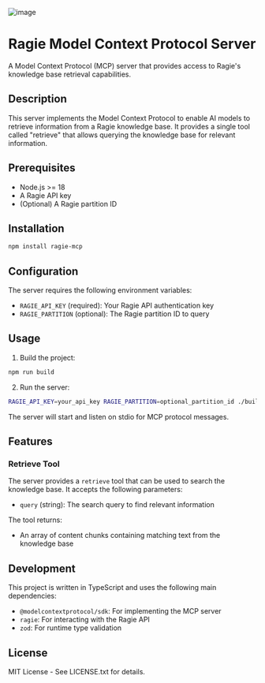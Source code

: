 ![image](https://github.com/user-attachments/assets/75e80f87-f39e-4f10-8c97-bbc848bbed82)


# Ragie Model Context Protocol Server

A Model Context Protocol (MCP) server that provides access to Ragie's knowledge base retrieval capabilities.

## Description

This server implements the Model Context Protocol to enable AI models to retrieve information from a Ragie knowledge base. It provides a single tool called "retrieve" that allows querying the knowledge base for relevant information.

## Prerequisites

- Node.js >= 18
- A Ragie API key
- (Optional) A Ragie partition ID

## Installation

```bash
npm install ragie-mcp
```

## Configuration

The server requires the following environment variables:

- `RAGIE_API_KEY` (required): Your Ragie API authentication key
- `RAGIE_PARTITION` (optional): The Ragie partition ID to query

## Usage

1. Build the project:

```bash
npm run build
```

2. Run the server:

```bash
RAGIE_API_KEY=your_api_key RAGIE_PARTITION=optional_partition_id ./build/index.js
```

The server will start and listen on stdio for MCP protocol messages.

## Features

### Retrieve Tool

The server provides a `retrieve` tool that can be used to search the knowledge base. It accepts the following parameters:

- `query` (string): The search query to find relevant information

The tool returns:
- An array of content chunks containing matching text from the knowledge base

## Development

This project is written in TypeScript and uses the following main dependencies:
- `@modelcontextprotocol/sdk`: For implementing the MCP server
- `ragie`: For interacting with the Ragie API
- `zod`: For runtime type validation

## License

MIT License - See LICENSE.txt for details.
